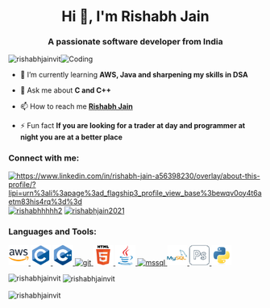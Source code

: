 <h1 align="center">Hi 👋, I'm Rishabh Jain</h1>
<h3 align="center">A passionate software developer from India</h3>
<img align="right" alt="Coding" width="400" src="https://media.tenor.com/rePDfDWO3XoAAAAd/hacking.gif">

<p align="left"> <img src="https://komarev.com/ghpvc/?username=rishabhjainvit&label=Profile%20views&color=0e75b6&style=flat" alt="rishabhjainvit" /> </p>
<!-- <p align="left"> <a href="https://github.com/ryo-ma/github-profile-trophy"><img src="https://github-profile-trophy.vercel.app/?username=rishabhjainvit" alt="rishabhjainvit" /></a> </p> -->

- 🌱 I’m currently learning **AWS, Java and sharpening my skills in DSA**

- 💬 Ask me about **C and C++**

- 📫 How to reach me **<a href = "https://www.linkedin.com/in/rishabh-jain-a56398230/" > Rishabh Jain</a>**

- ⚡ Fun fact **If you are looking for a trader at day and programmer at night you are at a better place**

<h3 align="left">Connect with me:</h3>
<p align="left">
<a href="https://linkedin.com/in/https://www.linkedin.com/in/rishabh-jain-a56398230/overlay/about-this-profile/?lipi=urn%3ali%3apage%3ad_flagship3_profile_view_base%3bewqv0oy4t6aetm83his4rq%3d%3d" target="blank"><img align="center" src="https://raw.githubusercontent.com/rahuldkjain/github-profile-readme-generator/master/src/images/icons/Social/linked-in-alt.svg" alt="https://www.linkedin.com/in/rishabh-jain-a56398230/overlay/about-this-profile/?lipi=urn%3ali%3apage%3ad_flagship3_profile_view_base%3bewqv0oy4t6aetm83his4rq%3d%3d" height="30" width="40" /></a>
<a href="https://instagram.com/rishabhhhhh2" target="blank"><img align="center" src="https://raw.githubusercontent.com/rahuldkjain/github-profile-readme-generator/master/src/images/icons/Social/instagram.svg" alt="rishabhhhhh2" height="30" width="40" /></a>
<a href="https://auth.geeksforgeeks.org/user/rishabhjain2021" target="blank"><img align="center" src="https://raw.githubusercontent.com/rahuldkjain/github-profile-readme-generator/master/src/images/icons/Social/geeks-for-geeks.svg" alt="rishabhjain2021" height="30" width="40" /></a>
</p>

<h3 align="left">Languages and Tools:</h3>
<p align="left"> <a href="https://aws.amazon.com" target="_blank" rel="noreferrer"> <img src="https://raw.githubusercontent.com/devicons/devicon/master/icons/amazonwebservices/amazonwebservices-original-wordmark.svg" alt="aws" width="40" height="40"/> </a> <a href="https://www.cprogramming.com/" target="_blank" rel="noreferrer"> <img src="https://raw.githubusercontent.com/devicons/devicon/master/icons/c/c-original.svg" alt="c" width="40" height="40"/> </a> <a href="https://www.w3schools.com/cpp/" target="_blank" rel="noreferrer"> <img src="https://raw.githubusercontent.com/devicons/devicon/master/icons/cplusplus/cplusplus-original.svg" alt="cplusplus" width="40" height="40"/> </a> <a href="https://git-scm.com/" target="_blank" rel="noreferrer"> <img src="https://www.vectorlogo.zone/logos/git-scm/git-scm-icon.svg" alt="git" width="40" height="40"/> </a> <a href="https://www.w3.org/html/" target="_blank" rel="noreferrer"> <img src="https://raw.githubusercontent.com/devicons/devicon/master/icons/html5/html5-original-wordmark.svg" alt="html5" width="40" height="40"/> </a> <a href="https://www.java.com" target="_blank" rel="noreferrer"> <img src="https://raw.githubusercontent.com/devicons/devicon/master/icons/java/java-original.svg" alt="java" width="40" height="40"/> </a> <a href="https://www.microsoft.com/en-us/sql-server" target="_blank" rel="noreferrer"> <img src="https://www.svgrepo.com/show/303229/microsoft-sql-server-logo.svg" alt="mssql" width="40" height="40"/> </a> <a href="https://www.mysql.com/" target="_blank" rel="noreferrer"> <img src="https://raw.githubusercontent.com/devicons/devicon/master/icons/mysql/mysql-original-wordmark.svg" alt="mysql" width="40" height="40"/> </a> <a href="https://www.photoshop.com/en" target="_blank" rel="noreferrer"> <img src="https://raw.githubusercontent.com/devicons/devicon/master/icons/photoshop/photoshop-line.svg" alt="photoshop" width="40" height="40"/> </a> <a href="https://www.python.org" target="_blank" rel="noreferrer"> <img src="https://raw.githubusercontent.com/devicons/devicon/master/icons/python/python-original.svg" alt="python" width="40" height="40"/> </a> </p>

<p><img align="left" src="https://github-readme-stats.vercel.app/api/top-langs?username=rishabhjainvit&show_icons=true&locale=en&layout=compact" alt="rishabhjainvit" /></p>

<p>&nbsp;<img align="center" src="https://github-readme-stats.vercel.app/api?username=rishabhjainvit&show_icons=true&locale=en" alt="rishabhjainvit" /></p>

<p><img align="center" src="https://github-readme-streak-stats.herokuapp.com/?user=rishabhjainvit&" alt="rishabhjainvit" /></p>
